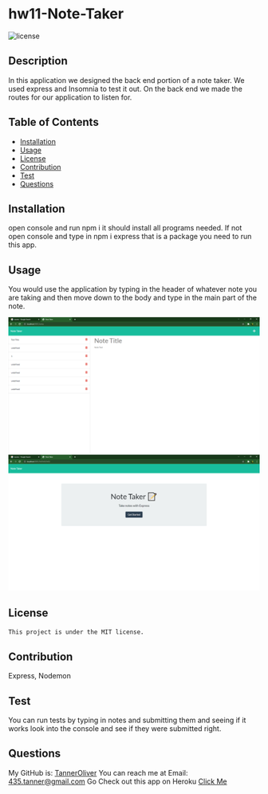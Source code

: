 # hw11-Note-Taker

![license](https://img.shields.io/badge/license-MIT-red)

## Description
In this application we designed the back end portion of a note taker. We used express and Insomnia to test it out. On the back end we made the routes for our application to listen for.

## Table of Contents
- [Installation](#installation)
- [Usage](#usage)
- [License](#license)
- [Contribution](#contribution)
- [Test](#test)
- [Questions](#questions)

## Installation
open console and run npm i it should install all programs needed. If not open console and type in npm i express that is a package you need to run this app.

## Usage
You would use the application by typing in the header of whatever note you are taking and then move down to the body and type in the main part of the note.

![Note-Taker1](./resources/images/Note-Taker1.png)
![Note-Taker2](./resources/images/Note-Taker2.png)

## License
    This project is under the MIT license.

## Contribution
Express, Nodemon

## Test
You can run tests by typing in notes and submitting them and seeing if it works look into the console and see if they were submitted right.
  
## Questions
My GitHub is: [TannerOliver](https://github.com/TannerOliver)
You can reach me at Email: 435.tanner@gmail.com
Go Check out this app on Heroku [Click Me](https://hw11-note-taker-to.herokuapp.com/)